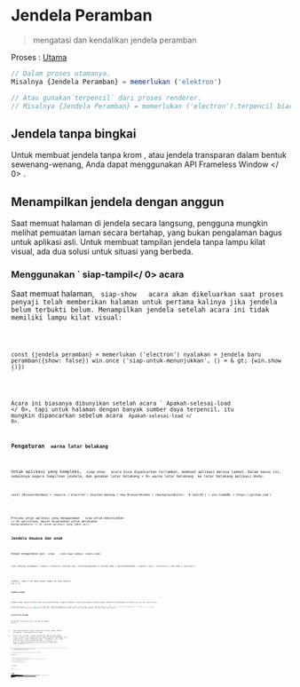 # Jendela Peramban

> mengatasi dan kendalikan jendela peramban

Proses : [Utama](../glossary.md#main-process)

```javascript
// Dalam proses utamanya.
Misalnya {Jendela Peramban} = memerlukan ('elektron')

// Atau gunakan`terpencil` dari proses renderer.
// Misalnya {Jendela Peramban} = memerlukan ('electron').terpencil biarkan menang=jendela baru Peramban ( {lebar: 800, tinggi: 600} ) menang.di ('tutup', () = & gt; {menang = batal}) //beban sebuah remote URL win.loadURL ('https://github.com') // Atau muat file HTML lokal win.loadURL (`file: // $ {__ dirname} / app / index.html`)
```

## Jendela tanpa bingkai

Untuk membuat jendela tanpa krom , atau jendela transparan dalam bentuk sewenang-wenang, Anda dapat menggunakan API  Frameless Window </ 0> .</p> 

## Menampilkan jendela dengan anggun

Saat memuat halaman di jendela secara langsung, pengguna mungkin melihat pemuatan laman secara bertahap, yang bukan pengalaman bagus untuk aplikasi asli. Untuk membuat tampilan jendela tanpa lampu kilat visual, ada dua solusi untuk situasi yang berbeda.

### Menggunakan ` siap-tampil</ 0>  acara</h3>

<p>Saat memuat halaman, <code> siap-show </ 0>  acara akan dikeluarkan saat proses penyaji telah memberikan halaman untuk pertama kalinya jika jendela belum terbukti belum. Menampilkan jendela setelah acara ini tidak memiliki lampu kilat visual:</p>

<pre><code class="javascript">const {jendela peramban} = memerlukan ('electron') nyalakan = jendela baru peramban({show: false}) win.once ('siap-untuk-menunjukkan', () = & gt; {win.show ()})
`</pre> 

Acara ini biasanya dibunyikan setelah acara ` Apakah-selesai-load </ 0>, tapi untuk halaman dengan banyak sumber daya terpencil, itu mungkin dipancarkan sebelum acara <code> Apakah-selesai-load </ 0>.</p>

<h3>Pengaturan <code> warna latar belakang</ 0></h3>

<p>Untuk aplikasi yang kompleks, <code> siap-show </ 0>  acara bisa dipancarkan terlambat, membuat aplikasi merasa lambat. Dalam kasus ini, sebaiknya segera tampilkan jendela, dan gunakan latar belakang < 0> warna latar belakang </ 0> ke latar belakang aplikasi Anda:</p>

<pre><code class="javascript">const {BrowserWindow} = require ('electron') biarkan menang = new BrowserWindow ( {backgroundColor: '# 2e2c29'} ) win.loadURL ('https://github.com')

`</pre> 

Preview untuk aplikasi yang menggunakan ` siap-untuk-menunjukkan </ 0> peristiwa, masih disarankan untuk melakukan <code> backgroundColor </ 0> untuk aplikasi yang lebih asli.</p>

<h2>Jendela dewasa dan anak</h2>

<p>Dengan menggunakan opsi <code> utama </ 0>  , Anda dapat membuat jendela anak:</p>

<pre><code class="javascript">const {Browser peramban} = require ('elektron') biarkan top = new BrowserWindow () biarkan anak = new BrowserWindow ( {parent: top} ) child.show () top.show () top.show ()

`</pre> 

Jendela ` anak </ 0> akan selalu tampil di atas jendela <code> atas </ 0> .</p>

<h3>Jendela modal</h3>

<p>Jendela modal adalah jendela anak yang menonaktifkan jendela orangtua, untuk menciptakan jendela modal, Anda harus menetapkan pilihan <code>orang tua` dan `modal`pilihan:

```javascript
const {BrowserWindow} = require ('electron') biarkan anak = Jendela peramban baru ( {orang tua: atas, modal: benar, tunjukkan: salah} ) anak. beban URL ('https://github.com') child.once (' siap tampil ', () = & gt; {
{parent: top, modal: true, show: false}{parent: top, modal: true, show: false}{parent: top, modal: true, show: false}{parent: top, modal: true, show: false}
```

### Visibilitas halaman 

The  Halaman Visibilitas API </ 0> bekerja sebagai berikut:</p> 

* Pada semua platform, negara visibilitas melacak apakah jendela tersembunyi / diminimalkan atau tidak.
* Selain itu, di macOS , status visibilitas juga melacak keadaan oklusi jendela. Jika jendela ditutup (yaitu tertutup sepenuhnya) oleh jendela lain, status visibilitas akan ` tersembunyi </ 0> . Pada platform lain, status visibilitas hanya <code> tersembunyi </ 0> hanya jika jendela diminimalkan atau secara eksplisit disembunyikan dengan <code> menyembunyikan () </ 0> .</li>
<li>Jika <code> Browser Window </ 0> dibuat dengan <code> show: false </ 0> , status visibilitas awal akan <code> terlihat </ 0> meskipun jendela benar-benar tersembunyi.</li>
<li>Jika <code> pelambatan latar belakang </ 0> dinonaktifkan, status visibilitas akan tetap
 <code> terlihat </ 0> meskipun jendela diminimalkan, tersumbat, atau tersembunyi</li>
</ul>

<p>Disarankan agar Anda menghentikan sementara operasi mahal saat status visibilitas <code> tersembunyi </ 0> untuk meminimalkan konsumsi daya.</p>

<h3>Pemberitahuan platform</h3>

<ul>
<li>Di jendela macOS modal akan ditampilkan sebagai lembaran yang menempel pada jendela induk.</li>
<li>Pada macOS , jendela anak akan menjaga posisi relatif ke jendela induk saat jendela induk bergerak, sementara pada jendela anak Windows dan Linux tidak akan bergerak.</li>
<li>Pada Windows tidak didukung untuk mengubah jendela induk secara dinamis.</li>
<li>Di Linux jenis jendela modal akan diubah menjadi <code> dialog </ 0> .</li>
<li>Di Linux banyak lingkungan desktop tidak mendukung menyembunyikan jendela modal.</li>
</ul>

<h2>Kelas: BrowserWindow</h2>

<blockquote>
  <p>Buat dan kendalikan jendela browser.</p>
</blockquote>

<p>Proses: <a href="../glossary.md#main-process"> Utama </ 0></p>

<p><code> BrowserWindow </ 0> adalah
 <a href="http://nodejs.org/api/events.html#events_class_events_eventemitter"> EventEmitter </ 1> .</p>

<p>Ini menciptakan baru <code> BrowserWindow </ 0> dengan sifat asli yang ditetapkan oleh <code> Pilihan </ 0> .</p>

<h3><code>BrowserWindow baru ( [options] )`</h3> 
  * `pilihan` Objek (opsional) 
    * ` width </ 0>  Integer (opsional) - Lebar jendela dalam piksel. Defaultnya adalah <code> 800 </ 0> .</li>
<li><code> tinggi </ 0>  Integer (opsional) - Tinggi jendela dalam piksel. Defaultnya adalah <code> 600 </ 0> .</li>
<li><code> x </ 0>  Integer (opsional) ( <strong> diperlukan </ 1> jika y digunakan) - Kisi-kisi kiri jendela dari layar. Default adalah memusatkan jendela.</li>
<li><code> y </ 0>  Integer (opsional) ( <strong> diperlukan </ 1> jika x digunakan) - offset atas jendela dari layar. Default adalah memusatkan jendela.</li>
<li><code> useContentSize </ 0>  Boolean (opsional) - The <code> lebar </ 0> dan <code> tinggi </ 0> akan digunakan sebagai ukuran halaman web, yang berarti ukuran jendela yang sebenarnya akan mencakup ukuran jendela frame dan menjadi sedikit lebih besar. Defaultnya adalah <code> false </ 0> .</li>
<li><code> center </ 0>  Boolean (opsional) - Tampilkan jendela di bagian tengah layar.</li>
<li><code> minWidth </ 0>  Integer (opsional) - Lebar minimum jendela. Defaultnya adalah <code> 0 </ 0> .</li>
<li><code> minHeight </ 0>  Integer (opsional) - Tinggi minimum jendela. Defaultnya adalah <code> 0 </ 0> .</li>
<li><code> maxWidth </ 0>  Integer (opsional) - Lebar maksimum jendela. Default tidak ada batasnya.</li>
<li><code> maxHeight </ 0>  Integer (opsional) - Tinggi maksimum jendela. Default tidak ada batasnya.
</li>
<li><code> resizable </ 0>  Boolean (opsional) - Apakah jendela dapat resizable. Defaultnya adalah <code> true </ 0> .</li>
<li><code> movable </ 0>  Boolean (opsional) - Apakah jendela dapat bergerak. Ini tidak diimplementasikan di Linux. Defaultnya adalah <code> true </ 0> .</li>
<li><code> diminimalkan </ 0>  Boolean (opsional) - Apakah jendela dapat diminimalkan. Ini tidak diimplementasikan di Linux. Defaultnya adalah <code> true </ 0> .</li>
<li><code> maximizable </ 0>  Boolean (opsional) - Apakah jendela dapat dimaksimalkan. Ini tidak diimplementasikan di Linux. Defaultnya adalah <code> true </ 0> .</li>
<li><code> closable </ 0>  Boolean (opsional) - Apakah jendela dapat ditutup. Ini tidak diimplementasikan di Linux. Defaultnya adalah <code> true </ 0> .</li>
<li><code> fokusable </ 0>  Boolean (opsional) - Apakah jendela dapat difokuskan. Default adalah
<code>benar`. Pada setelan Windows `fokus: false` juga menyiratkan pengaturan `skipTaskbar: benar`. Pada setting Linux `focusable: false` membuat jendela Berhenti berinteraksi dengan wm, jadi jendela akan selalu tetap di atas semua ruang kerja.
    * `alwaysOnTop` Boolean (opsional) - Apakah jendela harus selalu berada di atas jendela lainnya Defaultnya adalah `false`.
    * `layar penuh` Boolean (opsional) - Apakah jendela harus tampil di layar penuh. Secara eksplisit set ke `false` tombol fullscreen akan disembunyikan atau dinonaktifkan di macOS. Defaultnya adalah ` false </ 0> .</li>
<li><code>fullscreenable` Boolean (optional) - Whether the window can be put into fullscreen mode. Di macOS, juga apakah tombol perbesar/zoom harus beralih penuh mode layar atau memaksimalkan jendela. Defaultnya adalah `true`.
    * `skipTaskbar` Boolean (opsional) - Apakah akan menampilkan jendela di taskbar. Default adalah `false`.
    * `kios` Boolean (opsional) - Mode kios. Defaultnya adalah `false`.
    * `title` String (opsional) - Judul jendela default. Defaultnya adalah `"Elektron"`.
    * `ikon` ([NativeImage](native-image.md) | String) (opsional) - Ikon jendela. Pada Windows itu disarankan untuk menggunakan ikon `ICO` untuk mendapatkan efek visual terbaik, Anda juga bisa biarkan tidak terdefinisi sehingga ikon executable akan digunakan.
    * `tampilkan` Boolean (opsional) - Apakah jendela harus ditampilkan saat dibuat. Default adalah `benar`.
    * `frame` Boolean (opsional) - Tentukan ` false ` untuk membuat a [Jendela Frameless](frameless-window.md). Defaultnya adalah `Benar`.
    * `induk` BrowserWindow (opsional) - Tentukan jendela induk. Defaultnya adalah `null`.
    * `modal` Boolean (opsional) - Apakah ini adalah jendela modal. Ini hanya bekerja bila Jendela adalah jendela anak. Defaultnya adalah `palsu`.
    * `acceptFirstMouse` Boolean (opsional) - Apakah tampilan web menerima satu mouse-down event yang sekaligus mengaktifkan jendela. Default adalah `palsu`.
    * `disableAutoHideCursor` Boolean (opsional) - Apakah akan menyembunyikan kursor saat mengetik. Defaultnya adalah `palsu`.
    * `autoHideMenuBar` Boolean (opsional) - Auto menyembunyikan bilah menu kecuali `Alt` kunci ditekan Defaultnya adalah `palsu`.
    * `enableLargerThanScreen` Boolean (opsional) - Aktifkan jendela yang akan diubah ukurannya lebih besar. dari layar Defaultnya adalah `palsu`.
    * `backgroundColor` String (opsional) - Warna latar belakang jendela sebagai nilai heksadesimal, seperti `#66CD00` atau `#FFF` atau `#80FFFFFF` (alfa didukung). Default adalah `#FFF` (putih).
    * `hasShadow` Boolean (opsional) - Apakah jendela seharusnya memiliki bayangan. Hanya ini diimplementasikan di macos Defaultnya adalah `benar`.
    * `Tema gelap` Boolean (opsional) - Pasukan menggunakan tema gelap untuk jendela, hanya bekerja beberapa lingkungan desktop GTK3. Defaultnya adalah `false`.
    * `transparent` Boolean (opsional) - Membuat jendela [transparan](frameless-window.md). Defaultnya adalah `palsu`.
    * `ketik` String (opsional) - Jenis jendela, default adalah jendela normal. Lihat lebih lanjut tentang ini di bawah ini.
    * `titleBarStyle` String (opsional) - Gaya bar judul jendela. Default adalah `default`. Nilai yang mungkin adalah: 
      * `default` - Hasil dalam judul Mac buram abu-abu standar.
      * `tersembunyi` - Hasil di bar judul tersembunyi dan jendela konten ukuran penuh judul bar masih memiliki kontrol jendela standar ("lampu lalu lintas") di kiri atas.
      * `hidden-inset` - Tidak berlaku lagi, gunakan `hiddenInset` sebagai gantinya.
      * `hiddenInset` - Hasil di bar judul tersembunyi dengan tampilan alternatif dimana tombol lampu lalu lintas sedikit lebih tertutup dari tepi jendela.
      * `customButtonsOnHover` Boolean (opsional) - Draw custom close, minimize, dan tombol full screen pada macOS tanpa bingkai jendela. Tombol ini tidak akan layar kecuali melayang di sebelah kiri atas jendela. Kebiasaan ini Tombol mencegah masalah dengan kejadian mouse yang terjadi dengan standar tombol toolbar jendela. **Catatan:** Pilihan ini saat ini sedang eksperimental.
    * `fullscreenWindowTitle` Boolean (opsional) - Menunjukkan judul di bar ubin dalam mode layar penuh di macos untuk semua opsi `titleBarStyle`. Defaultnya adalah `palsu`.
    * `thickFrame` Boolean (opsional) - Gunakan `WS_THICKFRAME` untuk jendela buram tanpa bingkai Windows, yang menambahkan bingkai jendela standar. Menyetelnya ke ` false </ 0> akan menghapus window shadow dan animasi jendela. Defaultnya adalah <code>true`.
    * ` getar </ 0> String (opsional) - Tambahkan jenis efek getar ke jendela, hanya di macos. Dapat <code> tampilan berbasis </ 0>, <code> cahaya </ 0>, <code> gelap </ 0>, <code> titlebar </ 0>, <code> pilihan </ 0>, < 0> menu </ 0>, <code> popover </ 0>, <code> sidebar </ 0>, <code> medium-light </ 0> atau <code> ultra-dark </ 0>.</li>
<li><code> zoomToPageWidth </ 0> Boolean (opsional) - Mengontrol perilaku pada macOS saat opsi-klik tombol stoplight hijau pada toolbar atau dengan mengklik item menu Window> Zoom. Jika <code> benar </ 0>, jendela akan tumbuh ke lebar yang disarankan dari halaman web saat diperbesar, <code> false </ 0> akan menyebabkannya memperbesar lebar layar. Ini juga akan mempengaruhi perilaku saat memanggil <code> maximize () </ 0> secara langsung. Defaultnya adalah <code> false </ 0> .</li>
<li><code> tabbingIdentifier </ 0> String (opsional) - Nama grup tab, memungkinkan untuk membuka
jendela sebagai tab asli di macos 10.12+. Windows dengan tabbing yang sama
Pengenal akan dikelompokkan bersama. Windows dengan tabbing yang sama
Pengenal akan dikelompokkan bersama.</li>
<li><code>webpreferences` Objek (opsional) - Pengaturan fitur halaman web. 
      * ` devTools </ 0> Boolean (opsional) - Baik untuk mengaktifkan DevTools.

Konteks | Permintaan Konteks. Jika diset ke <code> false </ 0>, tidak dapat menggunakan <code> BrowserWindow.webContents.openDevTools () </ 0> untuk membuka DevTools. Defaultnya adalah <code>true`.
      * ` nodeIntegration </ 0> Boolean (opsional) - Apakah integrasi node diaktifkan Default
<code> benar </ 0>.</li>
<li><code> nodeIntegrationInWorker` Boolean (opsional) - Apakah integrasi simpul diaktifkan pada pekerja web. Defaultnya adalah ` false </ 0> . Lebih lanjut tentang ini dapat ditemukan di <a href="../tutorial/multithreading.md">Multithreading</a>.</li>
<li><code>preload` String (opsional) - Menentukan skrip yang akan dimuat sebelum skrip lain dijalankan di halaman. Script ini akan selalu memiliki akses ke API simpul tidak peduli apakah integrasi node dinyalakan atau dimatikan. Nilainya harus jadilah path file absolut pada script. Saat integrasi simpul dimatikan, skrip preload dapat diperkenalkan kembali Simbol global node kembali ke lingkup global. Lihat contoh [di sini](process.md#event-loaded).
      * `kotak pasir` Boolean (opsional) - Jika disetel, ini akan menampilkan kotak pasir perender terkait dengan jendela, membuatnya kompatibel dengan Chromium Kotak pasir tingkat OS dan menonaktifkan mesin Node.js. Ini tidak sama dengan opsi `nodeIntegration` dan API tersedia untuk skrip pramuat lebih terbatas. Baca lebih lanjut tentang opsi [di sini](sandbox-option.md). **Catatan:** Pilihan ini saat ini eksperimental dan dapat berubah atau terjadi dihapus di rilis Elektron masa depan.
      * `session` [Session](session.md#class-session) (perintah) - sesuaikan sesi yang digunakan oleh halaman. Alih-alih melewati objek Sidang secara langsung, Anda juga bisa memilihnya gunakan opsi `partisi` sebagai gantinya, yang menerima string partisi. Kapan `Session` dan `partisi` disediakan, `Session` akan lebih disukai. Default adalah sesi default.
      * `partisi` String (opsional) - Mengatur sesi yang digunakan oleh halaman sesuai dengan string partisi. Jika `partisi` dimulai dengan `bertahan:`, halaman akan menggunakan sesi persisten yang tersedia untuk semua halaman di aplikasi dengan sama `partisi`. Jika tidak ada awalan `bertahan:`, halaman akan menggunakan a sesi dalam memori. Dengan menugaskan yang sama `partisi`, beberapa halaman dapat berbagi sesi yang sama. Default adalah sesi default.
      * `zoomFactor` Nomor (opsional) - Faktor pembesaran default halaman, `3.0` mewakili `300%`. Defaultnya adalah `1.0`.
      * `javascript` Boolean (opsional) - Mengaktifkan dukungan JavaScript. Defaultnya adalah `true`.
      * `webSecurity` Boolean (opsional) - Bila `false`, itu akan menonaktifkan Kebijakan asal yang sama (biasanya menggunakan situs pengujian oleh orang), dan tetapkan ` allowRunningInsecureContent ` ke `true` jika opsi ini belum ditetapkan oleh pengguna. Defaultnya adalah `true`.
      * `allowRunningInsecureContent` Boolean (opsional) - Mengizinkan sebuah halaman https untuk dijalankan JavaScript, CSS atau plugin dari URL http. Defaultnya adalah `false`.
      * `gambar` Boolean (opsional) - Mengaktifkan dukungan gambar. Defaultnya adalah `true`.
      * `textAreasAreResizable` Boolean (opsional) - Buat elemen TextArea resizable. Default `true`.
      * `webgl` Boolean (opsional) - Mengaktifkan dukungan WebGL. Defaultnya adalah `true`.
      * `webaudio` Boolean (opsional) - Mengaktifkan dukungan WebAudio. Defaultnya adalah `true`.
      * `plugin` Boolean (opsional) - Apakah plugin harus diaktifkan Defaultnya adalah `false`.
      * `experimentalFeatures` Boolean (opsional) - Mengaktifkan fitur eksperimental Chromium. Defaultnya adalah `false`.
      * `experimentalCanvasFeatures` Boolean (tangan) - Memungkinkan eksperimental Chromium fitur kanvas Defaultnya adalah `false`.
      * `scrollBounce` Boolean (opsional) - Mengaktifkan efek gulir gips (karet banding) macos Defaultnya adalah `false`.
      * `blinkFeatures` String (opsional) - Daftar string fitur yang dipisahkan oleh `,`, seperti `CSSVariables, KeyboardEventKey` untuk mengaktifkannya. Daftar lengkap fitur yang didukung string dapat ditemukan di [RuntimeEnabledFeatures.json5](https://cs.chromium.org/chromium/src/third_party/WebKit/Source/platform/RuntimeEnabledFeatures.json5?l=62) mengajukan.
      * `disableBlinkFeatures` String (opsional) - Daftar string fitur yang dipisahkan oleh `,`, seperti ` CSSVariables, KeyboardEventKey` untuk menonaktifkannya. Daftar lengkap didukung string fitur dapat ditemukan di [RuntimeEnabledFeatures.json5](https://cs.chromium.org/chromium/src/third_party/WebKit/Source/platform/RuntimeEnabledFeatures.json5?l=62) file.
      * `defaultFontFamily` Object (optional) - Menetapkan font default untuk font-family. 
        * `standar` String (opsional) - Default ke `Times New Roman`.
        * `serif` String (opsional) - Default ke `Times New Roman`.
        * `sansSerif` String (opsional) - Default ke `Arial`.
        * `monospace` String (opsional) - Default ke `Kurir Baru`.
        * `cursive` String (opsional) - Default ke `Script`.
        * `fantasy` String (opsional) - Default ke `Impact`.
      * `defaultFontSize` Integer (opsional) - Default ke `16`.
      * `defaultMonospaceFontSize` Integer (opsional) - Default ke `13`.
      * `minimumFontSize` Integer (opsional) - Default ke ``.
      * `defaultEncoding` String (opsional) - Default ke `ISO-8859-1`.
      * `backgroundThrottling` Boolean (opsional) - Apakah akan mencekik animasi dan timer? Saat halaman menjadi background. Hal ini juga mempengaruhi \[API Visibilitas Laman\]\[#page-visibility\]. Default ke ` true </ 0> .</li>
<li><code> offscreen </ 0>  Boolean (opsional) - Apakah akan mengaktifkan rendering offscreen untuk jendela browser. Default ke <code> false </ 0> . Lihat
 tutorial rendering <a href="../tutorial/offscreen-rendering.md"> offscreen </ 0> untuk lebih jelasnya.</li>
<li><code> contextIsolation </ 0>  Boolean (opsional) - Apakah akan menjalankan API Elektron dan skrip <code> preload </ 0> yang ditentukan dalam konteks JavaScript yang terpisah . Default ke <code> false </ 0> . Konteks script <code> preload ` berjalan masih akan memiliki akses penuh ke jendela ` document `dan` window` namun akan menggunakan set sendiri JavaScript builtins ( `Array`, `Objek`, `JSON`, dll.) Dan akan diisolasi dari perubahan yang dilakukan pada lingkungan global oleh laman yang dimuat. The Electron API hanya akan tersedia di ` preload </ 0> naskah dan bukan halaman dimuat. Opsi ini harus digunakan saat memuat konten remote yang berpotensi tidak tepercaya untuk memastikan konten yang dimuat tidak dapat merusak skrip <code> preload </ 0> dan setiap API Elektron yang digunakan.
Opsi ini menggunakan teknik yang sama yang digunakan oleh <a href="https://developer.chrome.com/extensions/content_scripts#execution-environment"> Chrome Content Scripts </ 0> .
Anda dapat mengakses konteks ini di alat dev dengan memilih entri ' Elektron Isolated Context' di kotak kombo di bagian atas tab Konsol. <strong> Catatan: </ 0> Ini pilihan saat ini eksperimental dan dapat berubah atau dihapus di masa Elektron rilis.</li>
<li><code>nativeWindowOpen` Boolean (opsional) - Apakah akan menggunakan native `window.open ()`. Default ke ` false `. **Catatan:** Ini pilihan saat eksperimental.
      * ` webviewTag ` Boolean (opsional) - Apakah untuk mengaktifkan[`<webview>`tag](webview-tag.md). Default untuk nilai ` nodeIntegration ` option . ** Catatan: ** ` preload ` Script dikonfigurasi untuk `<webview>` akan memiliki simpul integrasi diaktifkan ketika dieksekusi sehingga Anda harus memastikan remote / konten yang tidak dipercaya tidak mampu menciptakan `<webview>` tag dengan mungkin ` preload ` script. Anda dapat menggunakan `akan melampirkan tampilan web` acara di [webContents](web-contents.md) untuk mengupas dengan` preload` naskah dan untuk memvalidasi atau mengubah `<webview>` 's pengaturan awal.
  
  When setting minimum or maximum window size with `minWidth`/`maxWidth`/ `minHeight`/`maxHeight`, it only constrains the users. Ini tidak akan mencegah Anda melewati ukuran yang tidak mengikuti batasan ukuran pada ` setBounds `/`setSize` atau ke konstruktor `BrowserWindow`.
  
  Kemungkinan nilai dan perilaku dari ` jenis </ 0>  option yang tergantung platform. Nilai yang mungkin adalah:</p>

<ul>
<li>Di Linux, jenis yang mungkin adalah <code>desktop`, `dermaga`, `toolbar`, `splash`, `notifikasi`.</li> 
  
  * Di macos , jenis yang mungkin ada `Desktop`, `bertekstur`. 
    * Tipe ` bertekstur </ 0> menambahkan tampilan gradien logam ( <code> NSTexturedBackgroundWindowMask </ 0> ).</li>
<li>Tipe <code> desktop </ 0> menempatkan jendela pada tingkat jendela latar belakang desktop ( <code> kCGDesktopWindowLevel - 1 </ 0> ). Perhatikan bahwa jendela desktop tidak akan menerima acara fokus, keyboard atau mouse, namun Anda dapat menggunakan <code> globalShortcut ` untuk menerima masukan secara hemat.
  * Pada Windows , jenis yang mungkin adalah ` toolbar </ 0> .</li>
</ul>

<h3>Instance Events</h3>

<p>Objek yang dibuat dengan <code> BrowserWindow baru </ 0> memancarkan acara berikut:</p>

<p><strong> Catatan: </ 0> Beberapa acara hanya tersedia pada sistem operasi tertentu dan diberi label seperti itu.</p>

<h4>Acara : 'halaman-judul-diperbarui'</h4>

<p>Pengembalian:</p>

<ul>
<li><code> event </ 0>  Acara</li>
<li><code> title </ 0>  String</li>
</ul>

<p>Emitted ketika dokumen tersebut mengubah namanya, memanggil <code> event.preventDefault () </ 0> 
akan mencegah perubahan dari jendela asli.</p>

<h4>Acara : 'dekat'</h4>

<p>Pengembalian:</p>

<ul>
<li><code> event </ 0>  Acara</li>
</ul>

<p>Emitted saat jendela akan ditutup. Ini dipancarkan sebelum
 <code> beforeunload </ 0> dan <code> membongkar </ 0>  acara DOM. Memanggil <code> event.preventDefault () </ 0> 
akan membatalkan penutupan.</p>

<p>Biasanya Anda ingin menggunakan handler <code> beforeunload </ 0> untuk menentukan apakah jendela harus ditutup, yang juga akan dipanggil saat jendela dimuat ulang. Di Elektron , mengembalikan nilai selain <code> tidak terdefinisi </ 0> akan membatalkan penutupan. Sebagai contoh:</p>

<pre><code class="javascript">window.onbeforeunload = (e) = & gt; {
   console.log ('Saya tidak ingin ditutup')

   // Tidak seperti browser biasa, kotak pesan akan diminta ke pengguna, mengembalikan
   // nilai non-void diam-diam akan membatalkan penutupan.
  // Dianjurkan untuk menggunakan API dialog agar pengguna mengkonfirmasi penutupan
   // aplikasi.
  e.returnValue = false}
`</pre> 
    #### Acara : 'ditutup'
    
    Emitted saat jendela tertutup. Setelah menerima acara ini, Anda harus menghapus referensi ke jendela dan tidak menggunakannya lagi.
    
    #### Event : 'session-end' * Windows </ 0></h4> 
    
    Emitted saat window session akan berakhir karena force shutdown atau restart mesin atau session log off.
    
    #### Acara : 'tidak responsif'
    
    Emitted saat halaman web menjadi tidak responsif.
    
    #### Acara: 'responsif'
    
    Emitted saat halaman web yang tidak responsif menjadi responsif lagi.
    
    #### Acara: 'blur'
    
    Emitted saat jendela kehilangan fokus.
    
    #### Acara: 'fokus'
    
    Emitted saat window gain fokus.
    
    #### Acara: 'show'
    
    Emitted saat jendela ditunjukkan.
    
    #### Acara: 'sembunyikan'
    
    Emitted saat jendela tersembunyi.
    
    #### Acara: 'siap tampil'
    
    Emitted ketika halaman web telah diberikan (sementara tidak ditampilkan) dan jendela dapat ditampilkan tanpa lampu kilat visual.
    
    #### Acara: 'maksimalkan'
    
    Emitted saat jendela dimaksimalkan.
    
    #### Acara : 'nonmaximize'
    
    Emitted saat jendela keluar dari keadaan maksimal.
    
    #### Acara : 'minimalkan'
    
    Emitted saat jendela diminimalkan.
    
    #### Acara : 'pulihkan'
    
    Emitted saat jendela dipulihkan dari keadaan diminimalkan.
    
    #### Acara : 'ubah ukuran'
    
    Dipancarkan saat jendela diubah ukurannya.
    
    #### Acara : 'pindah'
    
    Emitted saat jendela sedang dipindahkan ke posisi baru.
    
    ** Catatan </ 0> : Pada macOS , acara ini hanya alias ` pindah </ 1> .</p>

<h4>Acara : 'pindah' <em> macOS </ 0></h4>

<p>Emitted sekali saat jendela dipindahkan ke posisi baru.</p>

<h4>Acara : 'enter-full-screen'</h4>

<p>Emitted saat jendela memasuki keadaan layar penuh.</p>

<h4>Acara : 'tinggalkan layar penuh'</h4>

<p>Emitted saat jendela meninggalkan keadaan layar-penuh.</p>

<h4>Acara : 'enter-html-full-screen'</h4>

<p>Emitted saat jendela memasuki status layar-penuh yang dipicu oleh HTML API.</p>

<h4>Acara : 'leave-html-full-screen'</h4>

<p>Emitted saat jendela meninggalkan status layar-penuh yang dipicu oleh HTML API.</p>

<h4>Event : 'app-command' <em> Windows </ 0></h4>

<p>Pengembalian:</p>

<ul>
<li><code> event </ 0>  Acara</li>
<li><code> perintah </ 0>  String</li>
</ul>

<p>Emitted when an <a href="https://msdn.microsoft.com/en-us/library/windows/desktop/ms646275(v=vs.85).aspx">App Command</a>
is invoked. Ini biasanya terkait dengan kunci media keyboard atau perintah browser, serta tombol "Kembali" yang terpasang pada beberapa mouse pada Windows .</p>

<p>Perintah diturunkan, underscore diganti dengan tanda hubung, dan
 awalan <code> APPCOMMAND_ </ 0> dilucuti.
misal <code> APPCOMMAND_BROWSER_BACKWARD </ 0> dipancarkan sebagai <code> browser-backward </ 0> .</p>

<pre><code class="javascript">const {BrowserWindow} = require ('electron') let win = new BrowserWindow () win.on ('app-command', (e, cmd) = & gt; {
   // Arahkan jendela kembali saat pengguna menyentuh mouse mereka kembali tombol
   jika (cmd === 'browser mundur' & amp; & amp; win.webContents.canGoBack ()) {
     win.webContents.goBack ()
   }})
`</pre> 
    
    #### Acara : 'gulir-sentuh-mulai' * macOS </ 0></h4> 
    
    Emitted saat scroll wheel event phase sudah dimulai.
    
    #### Acara : 'gulir-sentuh-akhir' * macOS </ 0></h4> 
    
    Emitted saat scroll wheel event phase sudah berakhir.
    
    #### Acara : 'gulir-sentuh-tepi' * macos </ 0></h4> 
    
    Emitted saat menggulirkan event wheel drive yang diajukan saat mencapai tepi elemen.
    
    #### Acara : 'gesek' * macOS </ 0></h4> 
    
    Pengembalian:
    
    * ` event </ 0>  Acara</li>
<li><code> arah </ 0>  String</li>
</ul>

<p>Emitted on 3-finger swipe. Petunjuk yang mungkin ada <code>atas `,` kanan `, `turun `, ` kiri `.</p> 
      #### Acara: 'sheet-begin' * macOS *
      
      Emitted saat jendela membuka selembar kertas.
      
      #### Acara : 'sheet-end' * macOS </ 0></h4> 
      
      Emitted ketika jendela telah ditutup lembar.
      
      #### Event : 'new-window-for-tab' * macOS </ 0></h4> 
      
      Emitted ketika tombol tab asli baru diklik.
      
      ### Metode Statis
      
      Kelas ` BrowserWindow ` memiliki metode statis berikut:
      
      #### `BrowserWindow.getAllWindows ()`
      
      Kembali ` BrowserWindow [] ` - Sebuah array dari semua jendela browser yang terbuka.
      
      #### `BrowserWindow.getFocusedWindow ()`
      
      Mengembalikan ` BrowserWindow ` - Jendela yang difokuskan pada aplikasi ini, jika tidak mengembalikan ` null `.
      
      #### `BrowserWindow.fromWebContents (webContents)`
      
      * ` webContents </ 0>  <a href="web-contents.md"> WebContents </ 1></li>
</ul>

<p>Mengembalikan<code>BrowserWindow` - Jendela yang memiliki`contentContents `.</p> 
        #### `BrowserWindow.fromId (id)`
        
        * ` id </ 0>  Integer</li>
</ul>

<p>Kembali <code> BrowserWindow ` - Jendela dengan ` id ` yang diberikan.</p> 
          #### `BrowserWindow.addExtension (jalur)`
          
          * ` path </ 0>  String</li>
</ul>

<p>Menambahkan ekstensi Chrome yang terletak di <code> path `, dan mengembalikan nama ekstensi.</p> 
            Metode ini juga tidak akan kembali jika manifes ekstensi hilang atau tidak lengkap.
            
            ** Catatan: ** API ini tidak dapat dipanggil sebelum event ` ready ` dari modul ` app ` dipancarkan.
            
            #### `BrowserWindow.removeExtension(name)`
            
            * ` nama </ 0>  String</li>
</ul>

<p>Hapus ekstensi Chrome dengan nama.</p>

<p><strong> Catatan: </strong> API ini tidak dapat dipanggil sebelum event <code> ready ` dari modul ` app ` dipancarkan.</p> 
              #### `BrowserWindow.getExtensions ()`
              
              Mengembalikan`Objek ` - Kunci adalah nama ekstensi dan setiap nilai Objek yang berisi`nama ` dan ` versi `propert.
              
              ** Catatan: ** API ini tidak dapat dipanggil sebelum event ` ready ` dari modul ` app ` dipancarkan.
              
              #### `BrowserWindow.addDevToolsExtension (jalur)`
              
              * ` path </ 0>  String</li>
</ul>

<p>Menambahkan ekstensi DevTools yang terletak di <code> path`, dan mengembalikan nama ekstensi.</p> 
                Ekstensi akan diingat sehingga Anda hanya perlu memanggil API ini sekali, API ini bukan untuk penggunaan pemrograman. Jika Anda mencoba menambahkan ekstensi yang telah dimuat, metode ini tidak akan kembali dan sebaliknya log peringatan ke konsol.
                
                Metode ini juga tidak akan kembali jika manifes ekstensi hilang atau tidak lengkap.
                
                ** Catatan: ** API ini tidak dapat dipanggil sebelum event ` ready ` dari modul ` app ` dipancarkan.
                
                #### `BrowserWindow.removeDevToolsExtension (nama)`
                
                * ` nama </ 0>  String</li>
</ul>

<p>Hapus ekstensi DevTools dengan nama.</p>

<p><strong> Catatan: </strong> API ini tidak dapat dipanggil sebelum event <code> ready ` dari modul ` app ` dipancarkan.</p> 
                  #### `BrowserWindow.getDevToolsExtensions ()`
                  
                  Mengembalikan`Objek ` - Kunci adalah nama ekstensi dan setiap nilai Objek yang berisi`nama ` dan ` versi `propert.
                  
                  Untuk memeriksa apakah ada ekstensi DevTools, Anda dapat menjalankan yang berikut ini:
                  
                  ```javascript
biarkan diinstal = {BrowserWindow}getDevToolsExtensions () hasOwnProperty ('devtron')
console.log (terpasang)
```
              
              ** Catatan: ** API ini tidak dapat dipanggil sebelum event ` ready ` dari modul ` app ` dipancarkan.
              
              ### Instance Properties
              
              Objek yang dibuat dengan`BrowserWindow baru ` memiliki properti berikut:
              
              ```javascript
const {BrowserWindow} = membutuhkan ('elektron')
// Dalam contoh ini `win` adalah contoh kami
let win = new BrowserWindow ({width: 800, height: 600})
win.loadURL ('https://github.com')
```
          
          #### `win.webContents`
          
          Objek ` WebContents ` yang dimiliki jendela ini. Semua acara terkait halaman web dan operasi akan dilakukan lewat itu.
          
          Lihat dokumentasi[ `webContents` ](web-contents.md)untuk metodenya dan acara.
          
          #### `win.id`
          
          A ` Integer </ 0> mewakili ID unik jendela.</p>

<h3>Metode Instance</h3>

<p>Objek yang dibuat dengan <code> BrowserWindow baru </ 0> memiliki metode contoh berikut:</p>

<p><strong> Catatan: </ 0> Beberapa metode hanya tersedia pada sistem operasi tertentu dan diberi label seperti itu.</p>

<h4><code>win.destroy()`</h4> 
          
          Angkatan menutup jendela, ` membongkar </ 0> dan <code> beforeunload </ 0>  event tidak akan dipancarkan untuk halaman web, dan <code> dekat </ 0>  acara juga tidak akan dipancarkan untuk jendela ini, tetapi menjamin <code> ditutup </ 0>  acara akan dipancarkan.</p>

<h4><code>win.close ()`</h4> 
          
          Cobalah untuk menutup jendela. Ini memiliki efek yang sama dengan pengguna yang secara manual mengklik tombol tutup jendela. Halaman web bisa membatalkan close sekalipun. Lihat  acara tutup </ 0> .</p> 
          
          #### `win.focus ()`
          
          Berfokus pada jendela.
          
          #### `win.blur ()`
          
          Berfokus pada jendela.
          
          #### `win.isFocused ()`
          
          Mengembalikan ` Boolean </ 0> - Apakah jendela terfokus.</p>

<h4><code>win.isDestroyed ()`</h4> 
          
          Mengembalikan ` Boolean </ 0> - Apakah jendela rusak</p>

<h4><code>win.show ()`</h4> 
          
          Menunjukkan dan memberi fokus pada jendela.
          
          #### `win.showInactive ()`
          
          Menunjukkan jendela tapi tidak memusatkan perhatian padanya.
          
          #### `win.hide ()`
          
          Sembunyikan jendela.
          
          #### `win.isVisible ()`
          
          Mengembalikan ` Boolean </ 0> - Apakah jendela terlihat oleh pengguna.</p>

<h4><code>win.isModal ()`</h4> 
          
          Mengembalikan ` Boolean </ 0> - Apakah jendela saat ini adalah jendela modal.</p>

<h4><code>win.maximize ()`</h4> 
          
          Memaksimalkan jendela. Ini juga akan menunjukkan (tapi tidak fokus) jendela jika belum ditampilkan.
          
          #### `win.unmaximize ()`
          
          Unmaximizes jendela.
          
          #### `win.isMaximized ()`
          
          Mengembalikan ` Boolean </ 0> - Apakah jendela dimaksimalkan.</p>

<h4><code>win.minimize ()`</h4> 
          
          Meminimalkan jendela. Pada beberapa platform jendela yang diminimalkan akan ditampilkan di Dock .
          
          #### `win.restore ()`
          
          Mengembalikan jendela dari keadaan diminimalkan ke keadaan sebelumnya.
          
          #### `win.isMinimized ()`
          
          Mengembalikan ` Boolean </ 0> - Apakah jendela diminimalkan.</p>

<h4><code>win.setFullScreen (bendera)`</h4> 
          
          * ` bendera </ 0>  Boolean</li>
</ul>

<p>Menetapkan apakah jendela harus dalam mode fullscreen.</p>

<h4><code>win.isFullScreen ()`</h4> 
            Mengembalikan ` Boolean </ 0> - Apakah jendela dalam mode layar penuh.</p>

<h4><code> win.setAspectRatio (aspectRatio [, extraSize]) </ 0>  <em> macos </ 1></h4>

<ul>
<li><code> aspectRatio </ 0> Float - Rasio aspek untuk mempertahankan sebagian dari tampilan konten.</li>
<li><code> extraSize </ 0>  <a href="structures/size.md"> Ukuran </ 1> - Ukuran ekstra tidak disertakan dengan tetap mempertahankan rasio aspek.</li>
</ul>

<p>Ini akan membuat jendela menjaga rasio aspek. Ukuran ekstra memungkinkan pengembang memiliki ruang, ditentukan dalam piksel, tidak termasuk dalam perhitungan rasio aspek. API ini sudah memperhitungkan perbedaan antara ukuran jendela dan ukuran isinya.</p>

<p>Pertimbangkan jendela normal dengan pemutar video HD dan kontrol yang terkait.
Mungkin ada 15 piksel kontrol di tepi kiri, 25 piksel kontrol di tepi kanan dan 50 piksel kontrol di bawah pemutar. Untuk mempertahankan rasio aspek 16: 9 (rasio aspek standar untuk HD @ 1920x1080) di dalam pemutar itu sendiri, kami akan memanggil fungsi ini dengan argumen 16/9 dan [40, 50]. Argumen kedua tidak peduli di mana lebar dan tinggi ekstra berada dalam tampilan konten--hanya isinya. Tentukan area lebar dan tinggi ekstra yang Anda miliki dalam keseluruhan tampilan konten.</p>

<h4><code> win.previewFile (path [, displayName]) </ 0>  <em> macos </ 1></h4>

<ul>
<li><code> path </ 0>  String - Path absolut ke file untuk dipratinjau dengan QuickLook. Hal ini penting karena Quick Look menggunakan nama file dan ekstensi file pada path untuk menentukan jenis konten file yang akan dibuka.</li>
<li><code> displayName </ 0>  String (opsional) - Nama file yang akan ditampilkan pada tampilan modal Quick Look. Ini murni visual dan tidak mempengaruhi jenis konten file. Default ke <code> path </ 0> .</li>
</ul>

<p>Menggunakan <a href="https://en.wikipedia.org/wiki/Quick_Look"> Quick Look </ 0> untuk melihat pratinjau file di jalur tertentu.</p>

<h4><code> win.closeFilePreview () </ 0>  <em> macos </ 1></h4>

<p>Menutup panel <a href="https://en.wikipedia.org/wiki/Quick_Look"> Quick Look </ 0> yang sedang terbuka .</p>

<h4><code>win.setBounds (batas [, bernyawa])`</h4> 
            
            * ` batas </ 0>  <a href="structures/rectangle.md">  Empat persegi panjang </ 1></li>
<li><code>animate` Boolean (optional) *macOS*
            
            Mengubah ukuran dan memindahkan jendela ke batas yang tersedia
            
            #### `win.getBounds ()`
            
            Kembali ` Rectangle </ 0></p>

<h4><code>win.setContentBounds (batas [, bernyawa])`</h4> 
            
            * ` batas </ 0>  <a href="structures/rectangle.md">  Empat persegi panjang </ 1></li>
<li><code> bernyawa </ 0>  Boolean (opsional) <em> macos </ 1></li>
</ul>

<p>Mengubah ukuran dan memindahkan area klien jendela (misalnya halaman web) ke batas yang tersedia.</p>

<h4><code>win.getContentBounds ()`</h4> 
              Kembali ` Rectangle </ 0></p>

<h4><code>win.setSize (lebar, tinggi [, bernyawa])`</h4> 
              
              * ` width </ 0>  Integer</li>
<li><code> tinggi </ 0>  Integer</li>
<li><code>animate` Boolean (optional) *macOS*
              
              Mengubah ukuran jendela menjadi ` width </ 0> dan <code> height </ 0> .</p>

<h4><code>win.getSize ()`</h4> 
              
              Mengembalikan ` Integer [] </ 0> - Berisi lebar dan tinggi jendela.</p>

<h4><code>win.setContentSize(width, height[, animate])`</h4> 
              
              * ` width </ 0>  Integer</li>
<li><code> tinggi </ 0>  Integer</li>
<li><code>animate` Boolean (optional) *macOS*
              
              Mengubah ukuran jendela area klien (misalnya halaman web) untuk `lebar` dan `tinggi`.
              
              #### `win.getContentSize ()`
              
              Mengembalikan ` Integer [] </ 0> - Berisi lebar dan tinggi area jendela klien.</p>

<h4><code>win.setMinimumSize (lebar, tinggi)`</h4> 
              
              * ` width </ 0>  Integer</li>
<li><code> tinggi </ 0>  Integer</li>
</ul>

<p>Menetapkan ukuran minimum jendela menjadi <code> width </ 0> dan <code> height </ 0> .</p>

<h4><code>win.getMinimumSize ()`</h4> 
                Mengembalikan`Integer [] ` - Berisi lebar minimum dan tinggi jendela.
                
                #### `win.setMaximumSize (lebar, tinggi)`
                
                * ` width </ 0>  Integer</li>
<li><code> tinggi </ 0>  Integer</li>
</ul>

<p>Menetapkan ukuran maksimum jendela menjadi <code>lebar ` dan`tinggi `.</p> 
                  #### `win.getMaximumSize ()`
                  
                  Mengembalikan ` Integer [] </ 0> - Berisi lebar dan tinggi maksimum jendela.</p>

<h4><code>win.setResizable (resizable)`</h4> 
                  
                  * ` resizable </ 0>  Boolean</li>
</ul>

<p>Menetapkan apakah jendela dapat diubah ukurannya secara manual oleh pengguna.</p>

<h4><code>win.isResizable ()`</h4> 
                    Mengembalikan ` Boolean </ 0> - Apakah jendela dapat diubah ukurannya secara manual oleh pengguna.</p>

<h4><code> win.setMovable (dapat dipindahkan) </ 0>  <em> macOS </ 1>  <em> Windows </ 1></h4>

<ul>
<li><code> bergerak </ 0>  Boolean</li>
</ul>

<p>Menetapkan apakah jendela dapat dipindahkan oleh pengguna. Di Linux tidak melakukan apapun.</p>

<h4><code>win.isMovable()` *macOS* *Windows*</h4> 
                    
                    Mengembalikan ` Boolean </ 0> - Apakah jendela dapat dipindahkan oleh pengguna.</p>

<p>Di Linux selalu kembali <code> true </ 0> .</p>

<h4><code> win.setMinimizable (minimizable) </ 0>  <em> macOS </ 1>  <em> Windows </ 1></h4>

<ul>
<li><code> diminimalkan </ 0>  Boolean</li>
</ul>

<p>Menetapkan apakah jendela dapat diminimalkan secara manual oleh pengguna. Di Linux tidak melakukan apapun.</p>

<h4><code> win.isMinimizable () </ 0>  <em> macos </ 1>  <em> Windows </ 1></h4>

<p>Mengembalikan <code> Boolean </ 0> - Apakah jendela dapat diminimalkan secara manual oleh pengguna</p>

<p>Di Linux selalu kembali <code> true </ 0> .</p>

<h4><code>win.setMaximizable(maximizable)` *macOS* *Windows*</h4> 
                    
                    * `maximizable` Boolean
                    
                    Menetapkan apakah jendela dapat dimaksimalkan secara manual oleh pengguna. Di Linux tidak melakukan apapun.
                    
                    #### `win.isMaximizable()` *macOS* *Windows*
                    
                    Kembali `Boolean` - Apakah jendela dapat dimaksimalkan secara manual oleh pengguna.
                    
                    Di Linux selalu kembali ` true </ 0> .</p>

<h4><code>win.setFullScreenable (fullscreenable)`</h4> 
                    
                    * ` fullscreenable </ 0>  Boolean</li>
</ul>

<p>Menetapkan apakah tombol perbesar/zoom window toggles fullscreen mode atau memaksimalkan jendela.</p>

<h4><code>win.isFullScreenable ()`</h4> 
                      Kembali `Boolean` - Apakah tombol jendela memaksimalkan/zoom Matikan modus fullscreen atau memaksimalkan jendela.
                      
                      #### `win.setClosable(closable)` *macOS* *Windows*
                      
                      * `closable` Boolean
                      
                      Menetapkan apakah jendela dapat ditutup secara manual oleh pengguna. Di Linux tidak melakukan apapun.
                      
                      #### `win.isClosable()` *macOS* *Windows*
                      
                      Kembali `Boolean` - Apakah jendela bisa ditutup secara manual oleh pengguna.
                      
                      Di Linux selalu kembali ` true </ 0> .</p>

<h4><code>win.setAlwaysOnTop (bendera [, tingkat] [, relativeLevel])`</h4> 
                      
                      * `bendera` Boolean
                      * `tingkat` String (opsional) *macOS* - nilai mencakup `normal`, `mengambang`, `robek-off-menu`, `modal-panel`, `menu utama`, `status`, `pop-putus-menu`, `layar-saver`, dan ~ ~ `dermaga` ~ ~ (sudah ditinggalkan). Default adalah `mengambang`. Lihat [macOS docs](https://developer.apple.com/reference/appkit/nswindow/1664726-window_levels) untuk rincian lebih lanjut.
                      * `relativeLevel` Bulat (opsional) *macOS* - jumlah lapisan yang lebih tinggi untuk mengatur jendela ini relatif terhadap `tingkat`. Default adalah ``. Perhatikan bahwa Apple menghambat pengaturan tingkat lebih tinggi dari 1 di atas `layar-saver`.
                      
                      Menetapkan apakah jendela harus selalu tampil di atas jendela lain. Setelah pengaturan ini, jendela masih merupakan jendela normal, bukan jendela toolbox yang tidak bisa difokuskan.
                      
                      #### `win.isAlwaysOnTop()`
                      
                      Kembali `Boolean` - Apakah jendela selalu di atas jendela lainnya.
                      
                      #### `win.center()`
                      
                      Memindahkan jendela ke bagian tengah layar.
                      
                      #### `win.setPosition (x, y [, bernyawa])`
                      
                      * `x` Integer
                      * `y` Integer
                      * `animate` Boolean (optional) *macOS*
                      
                      Bergerak jendela `x` dan `y`.
                      
                      #### `win.getPosition()`
                      
                      Mengembalikan `Integer []` - berisi jendela posisi saat ini.
                      
                      #### `win.setTitle(title)`
                      
                      * ` title </ 0>  String</li>
</ul>

<p>Perubahan judul jendela asli <code>judul`.</p> 
                        #### `win.getTitle()`
                        
                        Mengembalikan `String` - judul jendela asli.
                        
                        **Catatan:** Judul halaman web dapat berbeda dari judul jendela asli.
                        
                        #### `win.setSheetOffset (offsetY [, offsetX])` *macOS*
                        
                        * `offsetY` Mengambang
                        * `offsetX` Mengambang (opsional)
                        
                        Perubahan titik lampiran untuk lembar on macOS. Secara default, lembar yang terpasang di bawah bingkai jendela, tetapi Anda mungkin ingin menampilkan mereka di bawah toolbar HTML yang diberikan. Sebagai contoh:
                        
                        ```javascript
const {BrowserWindow} = require('electron')
let win = new BrowserWindow()

let toolbarRect = document.getElementById('toolbar').getBoundingClientRect()
win.setSheetOffset(toolbarRect.height)
```
                    
                    #### `win.flashFrame(flag)`
                    
                    * `bendera` Boolean
                    
                    Mulai atau berhenti berkedip kedip jendela untuk menarik perhatian pengguna.
                    
                    #### `win.setSkipTaskbar(skip)`
                    
                    * `melompat` Boolean
                    
                    Membuat jendela tidak tampil di taskbar.
                    
                    #### `win.setKiosk(flag)`
                    
                    * `bendera` Boolean
                    
                    Masuk atau keluar dari mode kiosk.
                    
                    #### `win.isKiosk()`
                    
                    Kembali `Boolean` - Apakah jendela dalam kiosk mode.
                    
                    #### `win.getNativeWindowHandle()`
                    
                    Kembali `Buffer` - spesifik platform handle dari window.
                    
                    Jenis pegangan yang asli adalah `HWND` pada Windows, `NSView *` pada `jendela` (`lama unsigned`) di Linux dan macOS.
                    
                    #### `win.hookWindowMessage (pesan, callback)` *Windows*
                    
                    * ` pesan </ 0> Integer</li>
<li><code>callback ` Fungsi
                    
                    Mengait pesan windows The ` callback </ 0> disebut ketika pesan diterima di WndProc.</p>

<h4><code> win.isWindowMessageHooked (pesan) </ 0>  <em> Windows </ 1></h4>

<ul>
<li><code> pesan </ 0> Integer</li>
</ul>

<p>Returns <code>Boolean` - `true` or `false` depending on whether the message is hooked.
                    
                    #### ` win.unhookWindowMessage (pesan) </ 0>  <em> Windows </ 1></h4>

<ul>
<li><code> pesan </ 0> Integer</li>
</ul>

<p>Hapus kembali pesan jendela</p>

<h4><code> win.unhookAllWindowMessages () </ 0>  <em> Windows </ 1></h4>

<p>Lepaskan semua pesan di jendela.</p>

<h4><code>win.setRepresentedFilename(filename)` *macOS*
                    
                    * `filename` String
                    
                    Menetapkan nama path dari file yang diwakili jendela, dan ikon file akan muncul di bilah judul jendela.
                    
                    #### `win.getRepresentedFilename()` *macOS*
                    
                    Mengembalikan ` String </ 0> - Pathname dari file yang diwakili jendela.</p>

<h4><code>win.setDocumentEdited(edited)` *macOS*</h4> 
                    
                    * ` diedit </ 0> Boolean</li>
</ul>

<p>Specifies whether the window’s document has been edited, and the icon in title
bar will become gray when set to <code>true`.</p> 
                      #### `win.isDocumentEdited()` *macOS*
                      
                      Returns `Boolean` - Whether the window's document has been edited.
                      
                      #### `win.focusOnWebView ()`
                      
                      #### `win.blurWebView ()`
                      
                      #### `win.capturePage ([rect,] callback)`
                      
                      * ` rect </ 0>  <a href="structures/rectangle.md"> Rectangle </ 1> (opsional) - Batas untuk ditangkap</li>
<li><code>callback` Fungsi 
                        * ` gambar </ 0>  <a href="native-image.md"> gambar asli </ 1></li>
</ul></li>
</ul>

<p>Same as <code>webContents.capturePage([rect, ]callback)`.</p> 
                          #### `win.loadURL (url [, options])`
                          
                          * ` url </ 0>  String</li>
<li><code>pilihan` Objek (opsional) 
                            * ` httpReferrer </ 0>  String (opsional) - url Referrer HTTP.</li>
<li><code> userAgent </ 0>  String (opsional) - Agen pengguna yang berasal dari permintaan.</li>
<li><code> extraHeaders </ 0>  String (opsional) - Header ekstra yang dipisahkan oleh " \ n "</li>
<li><code> postData </ 0> ( <a href="structures/upload-raw-data.md"> UploadRawData [] </ 1> | <a href="structures/upload-file.md"> UploadFile [] </ 2> | <a href="structures/upload-file-system.md"> UploadFileSystem [] </ 3> | <a href="structures/upload-blob.md"> UploadBlob [] </ 4> ) - (opsional)</li>
<li><code> baseURLForDataURL </ 0>  String (opsional) - URL dasar (dengan pemisah jalur trailing) untuk file yang akan dimuat oleh url data. This is needed only if the specified <code>url` is a data url and needs to load other files.
                          
                          Sama seperti ` webContents.loadURL (url [, options]) </ 0> .</p>

<p>The <code>url` can be a remote address (e.g. `http://`) or a path to a local HTML file using the `file://` protocol.
                          
                          Untuk memastikan bahwa file URL diformat, dianjurkan untuk menggunakan Node ini ` url.format </ 0> 
Metode:</p>

<pre><code class="javascript">let url = require('url').format({
  protocol: 'file',
  slashes: true,
  pathname: require('path').join(__dirname, 'index.html')
})

win.loadURL(url)
`</pre> 
                          
                          Anda dapat memuat URL menggunakan permintaan ` POST </ 0> dengan data yang dikodekan URL dengan melakukan hal berikut:</p>

<pre><code class="javascript">win.loadURL ('http: // localhost: 8000 / post', {
   postData: [{
     type: 'rawData',
     bytes: Buffer.from ('hello = world')
   }],
   extraHeaders: aplikasi 'Content-Type: / x-www-form-urlencoded '})
`</pre> 
                          
                          #### `win.reload ()`
                          
                          Sama seperti ` webContents.reload </ 0> .</p>

<h4><code>win.setMenu(menu)` *Linux* *Windows*</h4> 
                          
                          * `menu` Menu | null
                          
                          Menetapkan ` menu </ 0> bar menu jendela, pengaturan untuk <code> nol </ 0> akan menghapus menu bar.</p>

<h4><code>win.setProgressBar (kemajuan [, pilihan])`</h4> 
                          
                          * ` kemajuan </ 0>  Double</li>
<li><code>pilihan` Objek (opsional) 
                            * `mode` String *Windows* - Mode for the progress bar. Can be `none`, `normal`, `indeterminate`, `error`, or `paused`.
                          
                          Menetapkan nilai kemajuan di bilah kemajuan. Kisaran valid adalah [0, 1.0].
                          
                          Hapus bilah kemajuan saat kemajuan <0; Ubah ke mode tak tentu saat mencapai kemajuan> 1.
                          
                          Pada platform Linux, hanya mendukung lingkungan desktop Unity, Anda perlu menentukan nama file ` * .desktop </ 0> ke <code> desktopName </ 0> di <code> package.json </ 0> . Secara default, ini akan mengasumsikan <code> app.getName (). Desktop </ 0> .</p>

<p>Pada Windows , mode bisa dilewati. Accepted values are <code>none`, `normal`, `indeterminate`, `error`, and `paused`. If you call `setProgressBar` without a mode set (but with a value within the valid range), `normal` will be assumed.
                          
                          #### `win.setOverlayIcon(overlay, description)` *Windows*
                          
                          * `overlay` [NativeImage](native-image.md) - the icon to display on the bottom right corner of the taskbar icon. If this parameter is `null`, the overlay is cleared
                          * `description` String - a description that will be provided to Accessibility screen readers
                          
                          Sets a 16 x 16 pixel overlay onto the current taskbar icon, usually used to convey some sort of application status or to passively notify the user.
                          
                          #### `win.setHasShadow(hasShadow)` *macOS*
                          
                          * `hasShadow` Boolean
                          
                          Menetapkan apakah jendela harus memiliki bayangan. Pada Windows dan Linux tidak melakukan apapun.
                          
                          #### `win.hasShadow()` *macOS*
                          
                          Returns `Boolean` - Whether the window has a shadow.
                          
                          On Windows and Linux always returns `true`.
                          
                          #### `win.setThumbarButtons(buttons)` *Windows*
                          
                          * `buttons` [ThumbarButton[]](structures/thumbar-button.md)
                          
                          Returns `Boolean` - Whether the buttons were added successfully
                          
                          Tambahkan toolbar thumbnail dengan serangkaian tombol yang ditentukan ke gambar thumbnail sebuah jendela di tata letak tombol taskbar. Returns a `Boolean` object indicates whether the thumbnail has been added successfully.
                          
                          Jumlah tombol di toolbar thumbnail seharusnya tidak lebih besar dari 7 karena terbatasnya ruang. Setelah Anda menyiapkan toolbar thumbnail, toolbar tidak dapat dihapus karena keterbatasan platform. Tapi Anda bisa memanggil API dengan array kosong untuk membersihkan tombol.
                          
                          The `buttons` is an array of `Button` objects:
                          
                          * `Button` Obyek 
                            * `icon` [NativeImage](native-image.md) - The icon showing in thumbnail toolbar.
                            * ` klik </ 0> Fungsi</li>
<li><code> tooltip </ 0>  String (opsional) - Teks tooltip tombol.</li>
<li><code> flag </ 0>  String [] (opsional) - Mengontrol keadaan dan perilaku tombol tertentu. Secara default, itu adalah <code> ['enabled'] </ 0> .</li>
</ul></li>
</ul>

<p>The <code> bendera </ 0> adalah array yang yang dapat mencakup berikut <code> String </ 0> s:</p>

<ul>
<li><code> diaktifkan </ 0> - Tombol aktif dan tersedia untuk pengguna.</li>
<li><code> dinonaktifkan </ 0> - Tombol dinonaktifkan. Ini ada, namun memiliki keadaan visual yang mengindikasikan bahwa hal itu tidak akan merespons tindakan pengguna.</li>
<li><code> dismissonclick </ 0> - Saat tombol diklik, jendela thumbnail segera ditutup.</li>
<li><code> nobackground </ 0> - Jangan menggambar batas tombol, gunakan hanya gambarnya.</li>
<li><code> hidden </ 0> - Tombol tidak ditunjukkan ke pengguna.</li>
<li><code> noninteraktif </ 0> - Tombol diaktifkan tapi tidak interaktif; tidak ada tombol tekan yang ditarik. Nilai ini ditujukan untuk contoh di mana tombol digunakan dalam pemberitahuan.</li>
</ul>

<h4><code>win.setThumbnailClip(region)` *Windows*</h4> 
                              * `region` [Rectangle](structures/rectangle.md) - Region of the window
                              
                              Mengatur area jendela untuk ditampilkan saat gambar thumbnail ditampilkan saat melayang di atas jendela di taskbar. You can reset the thumbnail to be the entire window by specifying an empty region: `{x: 0, y: 0, width: 0, height: 0}`.
                              
                              #### `win.setThumbnailToolTip(toolTip)` *Windows*
                              
                              * `toolTip` String
                              
                              Menetapkan toolTip yang ditampilkan saat melayang di atas thumbnail jendela di taskbar.
                              
                              #### `win.setAppDetails(options)` *Windows*
                              
                              * `pilihan` Obyek 
                                * `appId` String (optional) - Window's [App User Model ID](https://msdn.microsoft.com/en-us/library/windows/desktop/dd391569(v=vs.85).aspx). Itu harus diatur, jika tidak pilihan lain tidak akan berpengaruh.
                                * `appIconPath` String (optional) - Window's [Relaunch Icon](https://msdn.microsoft.com/en-us/library/windows/desktop/dd391573(v=vs.85).aspx).
                                * `appIconIndex` Integer (optional) - Index of the icon in `appIconPath`. Ignored when `appIconPath` is not set. Default is ``.
                                * `relaunchCommand` String (optional) - Window's [Relaunch Command](https://msdn.microsoft.com/en-us/library/windows/desktop/dd391571(v=vs.85).aspx).
                                * `relaunchDisplayName` String (optional) - Window's [Relaunch Display Name](https://msdn.microsoft.com/en-us/library/windows/desktop/dd391572(v=vs.85).aspx).
                              
                              Mengatur properti untuk tombol taskbar jendela.
                              
                              **Note:** `relaunchCommand` and `relaunchDisplayName` must always be set together. If one of those properties is not set, then neither will be used.
                              
                              #### `win.showDefinitionForSelection()` *macOS*
                              
                              Same as `webContents.showDefinitionForSelection()`.
                              
                              #### `win.setIcon(icon)` *Windows* *Linux*
                              
                              * ` ikon </ 0>  <a href="native-image.md"> NativeImage </ 1></li>
</ul>

<p>Ubah ikon jendela.</p>

<h4><code>win.setAutoHideMenuBar(hide)`</h4> 
                                * `Sembunyikan` Boolean
                                
                                Menetapkan apakah jendela menu bar harus menyembunyikan diri secara otomatis. Pernah mengatur menu bar hanya akan menunjukkan bila pengguna menekan tombol `Alt` tunggal.
                                
                                Jika bilah menu sudah terlihat, memanggil `setAutoHideMenuBar(true)` tidak menyembunyikan itu segera.
                                
                                #### `win.isMenuBarAutoHide()`
                                
                                Returns `Boolean` - Whether menu bar automatically hides itself.
                                
                                #### `win.setMenuBarVisibility(visible)` *Windows* *Linux*
                                
                                * `visible` Boolean
                                
                                Sets whether the menu bar should be visible. If the menu bar is auto-hide, users can still bring up the menu bar by pressing the single `Alt` key.
                                
                                #### `win.isMenuBarVisible()`
                                
                                Returns `Boolean` - Whether the menu bar is visible.
                                
                                #### `win.setVisibleOnAllWorkspaces(visible)`
                                
                                * `visible` Boolean
                                
                                Menetapkan apakah jendela harus terlihat pada semua ruang kerja.
                                
                                **Note:** This API does nothing on Windows.
                                
                                #### `win.isVisibleOnAllWorkspaces()`
                                
                                Returns `Boolean` - Whether the window is visible on all workspaces.
                                
                                **Note:** This API always returns false on Windows.
                                
                                #### `win.setIgnoreMouseEvents(ignore)`
                                
                                * `ignore` Boolean
                                
                                Membuat jendela mengabaikan semua kejadian mouse.
                                
                                Semua kejadian mouse yang terjadi di jendela ini akan diteruskan ke jendela di bawah jendela ini, namun jika jendela ini fokus, masih akan ada acara keyboard.
                                
                                #### `win.setContentProtection(enable)` *macOS* *Windows*
                                
                                * `enable` Boolean
                                
                                Mencegah isi jendela ditangkap oleh aplikasi lain.
                                
                                On macOS it sets the NSWindow's sharingType to NSWindowSharingNone. On Windows it calls SetWindowDisplayAffinity with `WDA_MONITOR`.
                                
                                #### `win.setFocusable(focusable)` *Windows*
                                
                                * `focusable` Boolean
                                
                                Perubahan apakah jendela bisa difokuskan.
                                
                                #### `win.setParentWindow(parent)` *Linux* *macOS*
                                
                                * `parent` BrowserWindow
                                
                                Sets `parent` as current window's parent window, passing `null` will turn current window into a top-level window.
                                
                                #### `win.getParentWindow()`
                                
                                Returns `BrowserWindow` - The parent window.
                                
                                #### `win.getChildWindows()`
                                
                                Returns `BrowserWindow[]` - All child windows.
                                
                                #### `win.setAutoHideCursor(autoHide)` *macOS*
                                
                                * `autoHide` Boolean
                                
                                Mengontrol apakah akan menyembunyikan kursor saat mengetik.
                                
                                #### `win.setVibrancy(type)` *macOS*
                                
                                * `type` String - Can be `appearance-based`, `light`, `dark`, `titlebar`, `selection`, `menu`, `popover`, `sidebar`, `medium-light` or `ultra-dark`. See the [macOS documentation](https://developer.apple.com/reference/appkit/nsvisualeffectview?language=objc) for more details.
                                
                                Adds a vibrancy effect to the browser window. Passing `null` or an empty string will remove the vibrancy effect on the window.
                                
                                #### `win.setTouchBar(touchBar)` *macOS* *Experimental*
                                
                                * `touchBar` TouchBar
                                
                                Mengatur tata letak touchBar untuk jendela aktif. Specifying `null` or `undefined` clears the touch bar. Metode ini hanya memiliki efek jika mesin memiliki panel sentuh dan berjalan di macos 10.12.1+.
                                
                                **Catatan:** TouchBar API saat ini masih bersifat eksperimental dan mungkin akan berubah atau dihapus saat rilis elektron di masa depan.
                                
                                #### `win.setBrowserView(browserView)` *Experimental*
                                
                                * `browserView` [BrowserView](browser-view.md)
                                
                                ** Catatan: </ 0> lihat browser API masih bersifat eksperimental dan mungkin mengubah atau dihapus elektron pada masa depan.</p>